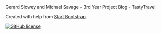 Gerard Slowey and Michael Savage - 3rd Year Project Blog - TastyTravel

Created with help from [Start Bootstrap](http://startbootstrap.com/).











[![GitHub license](https://img.shields.io/badge/license-MIT-blue.svg)](https://raw.githubusercontent.com/BlackrockDigital/startbootstrap-blog-post/master/LICENSE)

